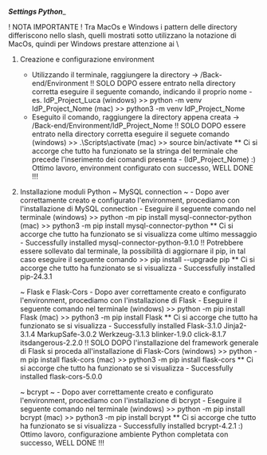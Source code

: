 ___Settings Python____

! NOTA IMPORTANTE !
Tra MacOs e Windows i pattern delle directory differiscono nello slash, quelli mostrati sotto utilizzano
la notazione di MacOs, quindi per Windows prestare attenzione ai \

1. Creazione e configurazione environment
    -   Utilizzando il terminale, raggiungere la directory -> /Back-end/Environment
    !!  SOLO DOPO essere entrato nella directory corretta eseguire il seguente comando, indicando
        il proprio nome - es. IdP_Project_Luca
    (windows)   >>  python -m venv IdP_Project_Nome
    (mac)       >>  python3 -m venv IdP_Project_Nome
    -   Eseguito il comando, raggiungere la directory appena creata -> /Back-end/Environment/IdP_Project_Nome
    !!  SOLO DOPO essere entrato nella directory corretta eseguire il seguete comando
    (windows)   >>  .\Scripts\activate
    (mac)       >>  source bin/activate
    **  Ci si accorge che tutto ha funzionato se la stringa del terminale che precede l'inserimento dei comandi
        presenta - (IdP_Project_Nome)
:)  Ottimo lavoro, environment configurato con successo, WELL DONE !!!

2. Installazione moduli Python
    ~ MySQL connection ~
        -   Dopo aver correttamente creato e configurato l'environment, procediamo con l'installazione di MySQL connection
        -   Eseguire il seguente comando nel terminale
        (windows)   >>  python -m pip install mysql-connector-python
        (mac)       >>  python3 -m pip install mysql-connector-python
        **  Ci si accorge che tutto ha funzionato se si visualizza come ultimo messaggio - Successfully installed mysql-connector-python-9.1.0
        !!  Potrebbere essere sollevato dal terminale, la possibilità di aggiornare il pip, in tal caso eseguire il seguente comando
        >>  pip install --upgrade pip
        **  Ci si accorge che tutto ha funzionato se si visualizza - Successfully installed pip-24.3.1

    ~ Flask e Flask-Cors
        -   Dopo aver correttamente creato e configurato l'environment, procediamo con l'installazione di Flask
        -   Eseguire il seguente comando nel terminale
        (windows)   >>  python -m pip install Flask
        (mac)       >>  python3 -m pip install Flask
        **  Ci si accorge che tutto ha funzionato se si visualizza - Successfully installed Flask-3.1.0 Jinja2-3.1.4 MarkupSafe-3.0.2 Werkzeug-3.1.3 blinker-1.9.0 click-8.1.7 itsdangerous-2.2.0
        !!  SOLO DOPO l'installazione del framework generale di Flask si proceda all'installazione di Flask-Cors
        (windows)   >>  python -m pip install flask-cors
        (mac)       >>  python3 -m pip install flask-cors
        **  Ci si accorge che tutto ha funzionato se si visualizza - Successfully installed flask-cors-5.0.0

    ~ bcrypt ~
        -   Dopo aver correttamente creato e configurato l'environment, procediamo con l'installazione di bcrypt
        -   Eseguire il seguente comando nel terminale
        (windows)   >>  python -m pip install bcrypt
        (mac)       >>  python3 -m pip install bcrypt
        **  Ci si accorge che tutto ha funzionato se si visualizza - Successfully installed bcrypt-4.2.1
:)  Ottimo lavoro, configurazione ambiente Python completata con successo, WELL DONE !!!
